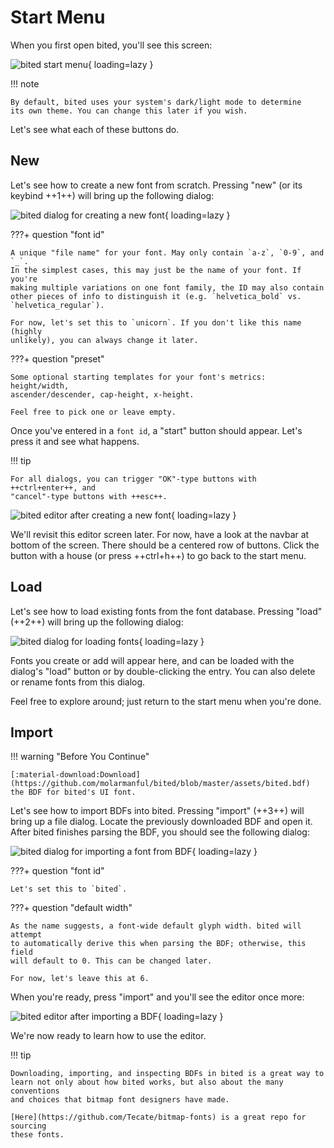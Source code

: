 # Start Menu

When you first open bited, you'll see this screen:

![bited start menu](assets/start.png){ loading=lazy }

!!! note

    By default, bited uses your system's dark/light mode to determine
    its own theme. You can change this later if you wish.

Let's see what each of these buttons do.

## New

Let's see how to create a new font from scratch. Pressing "new" (or its keybind
++1++) will bring up the following dialog:

![bited dialog for creating a new font](assets/new.png){ loading=lazy }

???+ question "font id"

    A unique "file name" for your font. May only contain `a-z`, `0-9`, and `_`.
    In the simplest cases, this may just be the name of your font. If you're
    making multiple variations on one font family, the ID may also contain
    other pieces of info to distinguish it (e.g. `helvetica_bold` vs.
    `helvetica_regular`).

    For now, let's set this to `unicorn`. If you don't like this name (highly
    unlikely), you can always change it later.

???+ question "preset"

    Some optional starting templates for your font's metrics: height/width,
    ascender/descender, cap-height, x-height.

    Feel free to pick one or leave empty.

Once you've entered in a `font id`, a "start" button should appear. Let's press
it and see what happens.

!!! tip

    For all dialogs, you can trigger "OK"-type buttons with ++ctrl+enter++, and
    "cancel"-type buttons with ++esc++.

![bited editor after creating a new font](assets/new-ed.png){ loading=lazy }

We'll revisit this editor screen later. For now, have a look at the navbar at
bottom of the screen. There should be a centered row of buttons. Click the
button with a house (or press ++ctrl+h++) to go back to the start menu.

## Load

Let's see how to load existing fonts from the font database. Pressing "load"
(++2++) will bring up the following dialog:

![bited dialog for loading fonts](assets/load.png){ loading=lazy }

Fonts you create or add will appear here, and can be loaded with the dialog's
"load" button or by double-clicking the entry. You can also delete or rename
fonts from this dialog.

Feel free to explore around; just return to the start menu when you're done.

## Import

!!! warning "Before You Continue"

    [:material-download:Download](https://github.com/molarmanful/bited/blob/master/assets/bited.bdf)
    the BDF for bited's UI font.

Let's see how to import BDFs into bited. Pressing "import" (++3++) will bring
up a file dialog. Locate the previously downloaded BDF and open it. After bited
finishes parsing the BDF, you should see the following dialog:

![bited dialog for importing a font from BDF](assets/import.png){ loading=lazy }

???+ question "font id"

    Let's set this to `bited`.

???+ question "default width"

    As the name suggests, a font-wide default glyph width. bited will attempt
    to automatically derive this when parsing the BDF; otherwise, this field
    will default to 0. This can be changed later.

    For now, let's leave this at 6.

When you're ready, press "import" and you'll see the editor once more:

![bited editor after importing a BDF](assets/import-ed.png){ loading=lazy }

We're now ready to learn how to use the editor.

!!! tip

    Downloading, importing, and inspecting BDFs in bited is a great way to
    learn not only about how bited works, but also about the many conventions
    and choices that bitmap font designers have made.

    [Here](https://github.com/Tecate/bitmap-fonts) is a great repo for sourcing
    these fonts.
